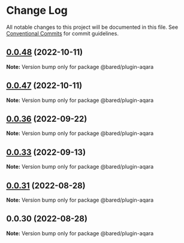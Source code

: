 # Change Log

All notable changes to this project will be documented in this file.
See [Conventional Commits](https://conventionalcommits.org) for commit guidelines.

## [0.0.48](https://github.com-baredigit/baredigit/bared/compare/v0.0.47...v0.0.48) (2022-10-11)

**Note:** Version bump only for package @bared/plugin-aqara





## [0.0.47](https://github.com-baredigit/baredigit/bared/compare/v0.0.36...v0.0.47) (2022-10-11)

**Note:** Version bump only for package @bared/plugin-aqara





## [0.0.36](https://github.com/baredigit/bared/compare/v0.0.33...v0.0.36) (2022-09-22)

**Note:** Version bump only for package @bared/plugin-aqara





## [0.0.33](https://github.com/baredigit/bared/compare/v0.0.31...v0.0.33) (2022-09-13)

**Note:** Version bump only for package @bared/plugin-aqara





## [0.0.31](https://github.com/baredigit/bared/compare/v0.0.0...v0.0.31) (2022-08-28)

**Note:** Version bump only for package @bared/plugin-aqara





## 0.0.30 (2022-08-28)

**Note:** Version bump only for package @bared/plugin-aqara
